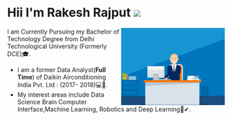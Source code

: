 # Hii I'm Rakesh Rajput  <img src="https://raw.githubusercontent.com/MartinHeinz/MartinHeinz/master/wave.gif" width="30px">
<img align="right" height="180px" src="https://raw.githubusercontent.com/Rakesh-Rajput1/image1/main/office.gif" alt="image" />

<p align="center">
 
 
I am Currently Pursuing my Bachelor of Technology Degree from Delhi Technological University (Formerly DCE)🎓.
- I am a former Data Analyst(**Full Time**) of Daikin Airconditioning India Pvt. Ltd : (2017- 2018)💻🤵.
- My interest areas include Data Science Brain Computer Interface,Machine Learning, Robotics and Deep Learning🤵✔.











     
     
     
     
  

